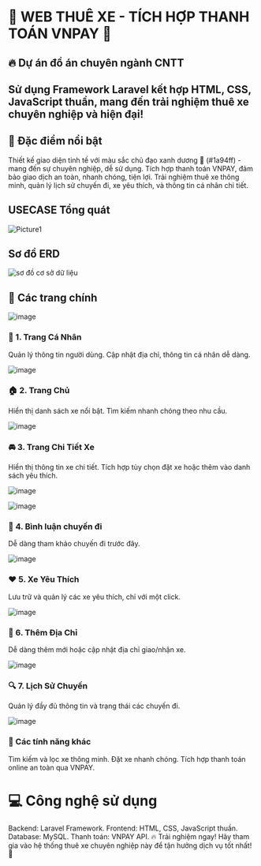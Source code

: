 # 🚗 WEB THUÊ XE - TÍCH HỢP THANH TOÁN VNPAY 🚗
## 🔥 Dự án đồ án chuyên ngành CNTT
## Sử dụng Framework Laravel kết hợp HTML, CSS, JavaScript thuần, mang đến trải nghiệm thuê xe chuyên nghiệp và hiện đại!

## 🎨 Đặc điểm nổi bật
Thiết kế giao diện tinh tế với màu sắc chủ đạo xanh dương 🌊 (#1a94ff) - mang đến sự chuyên nghiệp, dễ sử dụng.
Tích hợp thanh toán VNPAY, đảm bảo giao dịch an toàn, nhanh chóng, tiện lợi.
Trải nghiệm thuê xe thông minh, quản lý lịch sử chuyến đi, xe yêu thích, và thông tin cá nhân chi tiết.

## USECASE Tổng quát
![Picture1](https://github.com/user-attachments/assets/7210abcd-9552-4044-9fe7-4758100abaa8)
## Sơ đồ ERD
![sơ đồ cơ sở dữ liệu](https://github.com/user-attachments/assets/548380d3-e200-41c8-8a8f-ebc83f3383e6)

## 🚀 Các trang chính

![image](https://github.com/user-attachments/assets/c57d1a6c-72df-49c8-bbab-b29abc67b885)

### 🌟 1. Trang Cá Nhân
Quản lý thông tin người dùng.
Cập nhật địa chỉ, thông tin cá nhân dễ dàng.

![image](https://github.com/user-attachments/assets/25747872-e9c2-4697-acb7-9f8bacd67c9f)

### 🏠 2. Trang Chủ
Hiển thị danh sách xe nổi bật.
Tìm kiếm nhanh chóng theo nhu cầu.

![image](https://github.com/user-attachments/assets/09c7148e-54c6-41cc-8000-70ac9569532e)

### 🚘 3. Trang Chi Tiết Xe
Hiển thị thông tin xe chi tiết.
Tích hợp tùy chọn đặt xe hoặc thêm vào danh sách yêu thích.

![image](https://github.com/user-attachments/assets/61ff72e2-8141-46ca-8468-bb2d1ecee981)

![image](https://github.com/user-attachments/assets/8f5f62c9-b68b-450a-9639-ffb10b340088)

### 📜 4. Bình luận chuyến đi
Dễ dàng tham khảo chuyến đi trước đây.

![image](https://github.com/user-attachments/assets/ccd9269c-ce6f-4147-8666-9063dc6b2f94)

### ❤️ 5. Xe Yêu Thích
Lưu trữ và quản lý các xe yêu thích, chỉ với một click.

![image](https://github.com/user-attachments/assets/9ceb7969-a012-4d27-b954-c902d04cfa81)

### 📍 6. Thêm Địa Chỉ
Dễ dàng thêm mới hoặc cập nhật địa chỉ giao/nhận xe.

![image](https://github.com/user-attachments/assets/9e2530c9-2ee5-4386-a496-a9c25b4b1353)

### 🔍 7. Lịch Sử Chuyến
Quản lý đầy đủ thông tin và trạng thái các chuyến đi.

![image](https://github.com/user-attachments/assets/577844b7-d006-45ee-b012-9c220187dff3)

### 🎯 Các tính năng khác
Tìm kiếm và lọc xe thông minh.
Đặt xe nhanh chóng.
Tích hợp thanh toán online an toàn qua VNPAY.
# 💻 Công nghệ sử dụng
Backend: Laravel Framework.
Frontend: HTML, CSS, JavaScript thuần.
Database: MySQL.
Thanh toán: VNPAY API.
🔥 Trải nghiệm ngay!
Hãy tham gia vào hệ thống thuê xe chuyên nghiệp này để tận hưởng dịch vụ tốt nhất! 🚀


